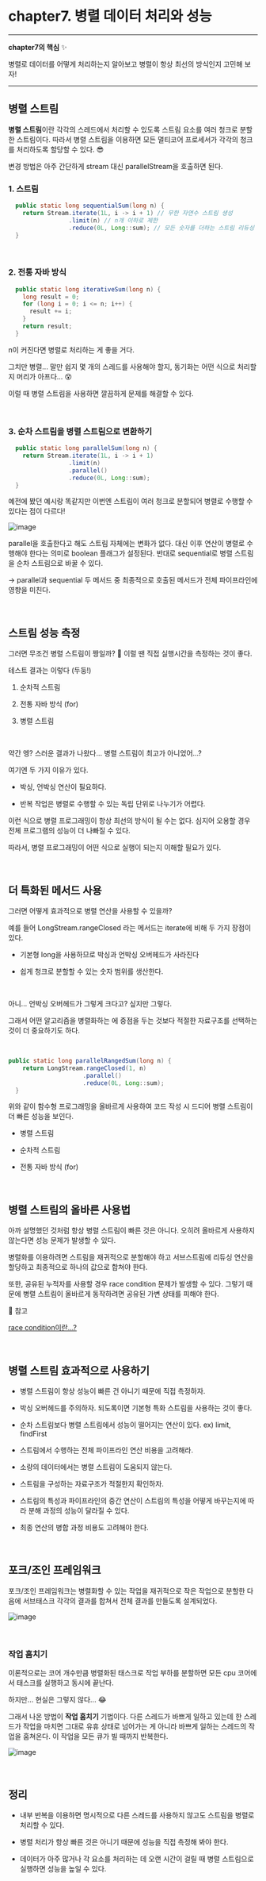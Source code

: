 # chapter7. 병렬 데이터 처리와 성능

---

**chapter7의 핵심** ✨

병렬로 데이터를 어떻게 처리하는지 알아보고 병렬이 항상 최선의 방식인지 고민해 보자!

---

## 병렬 스트림

**병렬 스트림**이란 각각의 스레드에서 처리할 수 있도록 스트림 요소를 여러 청크로 분할한 스트림이다. 따라서 병렬 스트림을 이용하면 모든 멀티코어 프로세서가 각각의 청크를 처리하도록 할당할 수 있다. 😎

변경 방법은 아주 간단하게 stream 대신 parallelStream을 호출하면 된다.

### 1. 스트림

```java
  public static long sequentialSum(long n) {
    return Stream.iterate(1L, i -> i + 1) // 무한 자연수 스트림 생성
                 .limit(n) // n개 이하로 제한
                 .reduce(0L, Long::sum); // 모든 숫자를 더하는 스트림 리듀싱 연산
  }
```

<br>

### 2. 전통 자바 방식

```java
  public static long iterativeSum(long n) {
    long result = 0;
    for (long i = 0; i <= n; i++) {
      result += i;
    }
    return result;
  }
```

n이 커진다면 병렬로 처리하는 게 좋을 거다. 

그치만 병렬... 말만 쉽지 몇 개의 스레드를 사용해야 할지, 동기화는 어떤 식으로 처리할지 머리가 아프다... 😵

이럴 때 병렬 스트림을 사용하면 깔끔하게 문제를 해결할 수 있다.

<br>

### 3. 순차 스트림을 병렬 스트림으로 변환하기

```java
  public static long parallelSum(long n) {
    return Stream.iterate(1L, i -> i + 1)
                 .limit(n)
                 .parallel()
                 .reduce(0L, Long::sum);
  }
```

예전에 봤던 예시랑 똑같지만 이번엔 스트림이 여러 청크로 분할되어 병렬로 수행할 수 있다는 점이 다르다!

![image](https://user-images.githubusercontent.com/62419307/206664012-ec8bc75d-9c21-489e-a79a-ca31f93afbb6.png)

parallel을 호출한다고 해도 스트림 자체에는 변화가 없다. 대신 이후 연산이 병렬로 수행해야 한다는 의미로 boolean 플래그가 설정된다. 반대로 sequential로 병렬 스트림을 순차 스트림으로 바꿀 수 있다.

→ parallel과 sequential 두 메서드 중 최종적으로 호출된 메서드가 전체 파이프라인에 영향을 미친다.

<br>

## 스트림 성능 측정

그러면 무조건 병렬 스트림이 짱일까? 🤔 이럴 땐 직접 실행시간을 측정하는 것이 좋다.

테스트 결과는 이렇다 (두둥!)

1. 순차적 스트림

2. 전통 자바 방식 (for)

3. 병렬 스트림

<br>

약간 엥? 스러운 결과가 나왔다... 병렬 스트림이 최고가 아니었어...? 

여기엔 두 가지 이유가 있다.

+ 박싱, 언박싱 연산이 필요하다.

+ 반복 작업은 병렬로 수행할 수 있는 독립 단위로 나누기가 어렵다.

이런 식으로 병렬 프로그래밍이 항상 최선의 방식이 될 수는 없다. 심지어 오용할 경우 전체 프로그램의 성능이 더 나빠질 수 있다.

따라서, 병렬 프로그래밍이 어떤 식으로 실행이 되는지 이해할 필요가 있다.

<br>

## 더 특화된 메서드 사용

그러면 어떻게 효과적으로 병렬 연산을 사용할 수 있을까? 

예를 들어 LongStream.rangeClosed 라는 메서드는 iterate에 비해 두 가지 장점이 있다.

+ 기본형 long을 사용하므로 박싱과 언박싱 오버헤드가 사라진다

+ 쉽게 청크로 분할할 수 있는 숫자 범위를 생산한다.

<br>

아니... 언박싱 오버헤드가 그렇게 크다고? 싶지만 그렇다.

그래서 어떤 알고리즘을 병렬화하는 에 중점을 두는 것보다 적절한 자료구조를 선택하는 것이 더 중요하기도 하다.

<br>

```java
public static long parallelRangedSum(long n) {
    return LongStream.rangeClosed(1, n)
                     .parallel()
                     .reduce(0L, Long::sum);
  }
```

위와 같이 함수형 프로그래밍을 올바르게 사용하여 코드 작성 시 드디어 병렬 스트림이 더 빠른 성능을 보인다.

- 병렬 스트림

- 순차적 스트림

- 전통 자바 방식 (for)

<br>

## 병렬 스트림의 올바른 사용법

아까 설명했던 것처럼 항상 병렬 스트림이 빠른 것은 아니다. 오히려 올바르게 사용하지 않는다면 성능 문제가 발생할 수 있다.

병렬화를 이용하려면 스트림을 재귀적으로 분할해야 하고 서브스트림에 리듀싱 연산을 할당하고 최종적으로 하나의 값으로 합쳐야 한다.

또한, 공유된 누적자를 사용할 경우 race condition 문제가 발생할 수 있다. 그렇기 때문에 병렬 스트림이 올바르게 동작하려면 공유된 가변 상태를 피해야 한다.

📌 참고

[race condition이란...?](https://github.com/hjyeon-n/BE_TIL/blob/master/%EC%9A%B4%EC%98%81%EC%B2%B4%EC%A0%9C_KOCW/10.%20Process%20Synchronization%201.md)

<br>

## 병렬 스트림 효과적으로 사용하기

+ 병렬 스트림이 항상 성능이 빠른 건 아니기 때문에 직접 측정하자.

+ 박싱 오버헤드를 주의하자. 되도록이면 기본형 특화 스트림을 사용하는 것이 좋다.

+ 순차 스트림보다 병렬 스트림에서 성능이 떨어지는 연산이 있다.
  ex) limit, findFirst

+ 스트림에서 수행하는 전체 파이프라인 연산 비용을 고려해라.

+ 소량의 데이터에서는 병렬 스트림이 도움되지 않는다.

+ 스트림을 구성하는 자료구조가 적절한지 확인하자.

+ 스트림의 특성과 파이프라인의 중간 연산이 스트림의 특성을 어떻게 바꾸는지에 따라 분해 과정의 성능이 달라질 수 있다.

+ 최종 연산의 병합 과정 비용도 고려해야 한다.

<br>

## 포크/조인 프레임워크

포크/조인 프레임워크는 병렬화할 수 있는 작업을 재귀적으로 작은 작업으로 분할한 다음에 서브태스크 각각의 결과를 합쳐서 전체 결과를 만들도록 설계되었다.

![image](https://user-images.githubusercontent.com/62419307/206672885-70ed087b-3f3e-44c8-aaba-a5cfe1fdd541.png)

<br>

### 작업 훔치기

이론적으로는 코어 개수만큼 병렬화된 태스크로 작업 부하를 분할하면 모든 cpu 코어에서 태스크를 실행하고 동시에 끝난다.

하지만... 현실은 그렇지 않다... 😂

그래서 나온 방법이 **작업 훔치기** 기법이다. 다른 스레드가 바쁘게 일하고 있는데 한 스레드가 작업을 마치면 그대로 유휴 상태로 넘어가는 게 아니라 바쁘게 일하는 스레드의 작업을 훔쳐온다. 이 작업을 모든 큐가 빌 때까지 반복한다.

![image](https://user-images.githubusercontent.com/62419307/206674085-aba218b0-89b3-4e1d-aca0-76e7929651f1.png)

<br>

## 정리

+ 내부 반복을 이용하면 명시적으로 다른 스레드를 사용하지 않고도 스트림을 병렬로 처리할 수 있다.

+ 병렬 처리가 항상 빠른 것은 아니기 때문에 성능을 직접 측정해 봐야 한다.

+ 데이터가 아주 많거나 각 요소를 처리하는 데 오랜 시간이 걸릴 때 병렬 스트림으로 실행하면 성능을 높일 수 있다.
